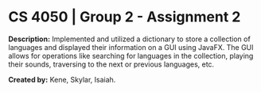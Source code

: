 # CS 4050 | Group 2 - Assignment 2

**Description:** Implemented and utilized a dictionary to store a collection of languages and displayed their information on a GUI using JavaFX. The GUI allows for operations like searching for languages in the collection, playing their sounds, traversing to the next or previous languages, etc.

**Created by:** Kene, Skylar, Isaiah.
